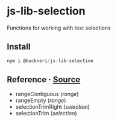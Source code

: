 # js-lib-selection

Functions for working with text selections

## Install

```js
npm i @buckneri/js-lib-selection
```

## Reference · [Source](https://github.com/ibuckner/js-lib/blob/master/packages/js-lib-selection/src/js-lib-selection.ts)

* rangeContiguous (*range*)
* rangeEmpty (*range*)
* selectionTrimRight (*selection*)
* selectionTrim (*selection*)
